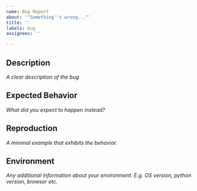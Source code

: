 ```yaml
---
name: Bug Report
about: '"Something''s wrong..."'
title: ''
labels: bug
assignees: ''

---
```


## Description

_A clear description of the bug_

## Expected Behavior

_What did you expect to happen instead?_

## Reproduction

_A minimal example that exhibits the behavior._

## Environment

_Any additional information about your environment. E.g. OS version, python version, browser etc._
